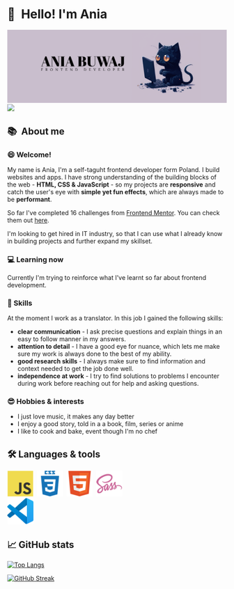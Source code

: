 # 👋&nbsp; Hello! I'm Ania

<div id="header" align="center">
    <img src="assets/profile-banner.png">
</div>

<div id="badges" align="left">
    <a href="https://www.frontendmentor.io/profile/ania221B" target="_blank">
        <img src="https://img.shields.io/badge/Frontendmentor-Profile-blue?logo=frontendmentor&logoColor=white&style=for-the-badge">
    </a>
</div>

## 📚&nbsp; About me

### 😄&nbsp;Welcome!

My name is Ania, I'm a self-taguht frontend developer form Poland. I build websites and apps. I have strong understanding of the building blocks of the web - **HTML, CSS & JavaScript** - so my projects are **responsive** and catch the user's eye with **simple yet fun effects**, which are always made to be **performant**.

So far I've completed 16 challenges from [Frontend Mentor](https://www.frontendmentor.io/home). You can check them out [here](https://www.frontendmentor.io/profile/ania221B/solutions).

I'm looking to get hired in IT industry, so that I can use what I already know in building projects and further expand my skillset.

### 💻&nbsp;Learning now

Currently I'm trying to reinforce what I've learnt so far about frontend development.

### 🎯&nbsp;Skills

At the moment I work as a translator. In this job I gained the following skills:

- **clear communication** - I ask precise questions and explain things in an easy to follow manner in my answers.
- **attention to detail** - I have a good eye for nuance, which lets me make sure my work is always done to the best of my ability.
- **good research skills** - I always make sure to find information and context needed to get the job done well.
- **independence at work** - I try to find solutions to problems I encounter during work before reaching out for help and asking questions.

### 😎&nbsp;Hobbies & interests

- I just love music, it makes any day better
- I enjoy a good story, told in a a book, film, series or anime
- I like to cook and bake, event though I'm no chef

## 🛠️&nbsp;Languages & tools

<div>
    <img src="https://github.com/devicons/devicon/blob/master/icons/javascript/javascript-original.svg" title="JavaScript" alt="JavaScript" width="60" height="60"/>&nbsp;
    <img src="https://github.com/devicons/devicon/blob/master/icons/css3/css3-plain-wordmark.svg"  title="CSS3" alt="CSS" width="60" height="60"/>&nbsp;
    <img src="https://github.com/devicons/devicon/blob/master/icons/html5/html5-original.svg" title="HTML5" alt="HTML" width="60" height="60"/>&nbsp;
    <img src="https://github.com/devicons/devicon/blob/master/icons/sass/sass-original.svg" title="Sass" alt="Sass" width="60" height="60"/>&nbsp;
</div>

<div>
<img src="https://github.com/devicons/devicon/blob/master/icons/vscode/vscode-original.svg" title="VSCode" alt="VSCode" width="60" height="60"/>&nbsp;
</div>

## 📈&nbsp;GitHub stats

[![Top Langs](https://github-readme-stats.vercel.app/api/top-langs/?username=ania221b&layout=compact&theme=dracula)](https://github.com/ania221b/github-readme-stats)

[![GitHub Streak](https://streak-stats.demolab.com/?user=ania221b&theme=dracula)](https://git.io/streak-stats)

<!--
**ania221B/ania221B** is a ✨ _special_ ✨ repository because its `README.md` (this file) appears on your GitHub profile.

Here are some ideas to get you started:

- 🔭 I’m currently working on ...
- 🌱 I’m currently learning ...
- 👯 I’m looking to collaborate on ...
- 🤔 I’m looking for help with ...
- 💬 Ask me about ...
- 📫 How to reach me: ...
- 😄 Pronouns: ...
- ⚡ Fun fact: ...
-->
